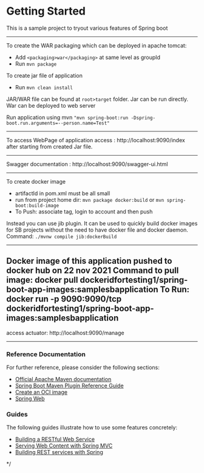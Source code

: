 # Getting Started

This is a sample project to tryout various features of Spring boot

-------------
To create the WAR packaging which can be deployed in apache tomcat:

* Add `<packaging>war</packaging>` at same level as groupId
* Run `mvn package`

To create jar file of application

* Run `mvn clean install`

JAR/WAR file can be found at `root>target` folder. Jar can be run directly. War can be deployed to web server

Run application using mvn `"mvn spring-boot:run -Dspring-boot.run.arguments=--person.name=Test"`

-----------
To access WebPage of application access : http://localhost:9090/index after starting from created Jar file.

-----------
Swagger documentation : http://localhost:9090/swagger-ui.html

--------------
To create docker image 
* artifactId in pom.xml must be all small
* run from project home dir: `mvn package docker:build` or `mvn spring-boot:build-image`
* To Push: associate tag, login to account and then push

Instead you can use jib plugin. It can be used to quickly build docker images for SB projects without the 
need to have docker file and docker daemon. Command: 
`./mvnw compile jib:dockerBuild`


--------------
Docker image of this application pushed to docker hub on 22 nov 2021
Command to pull image: docker pull dockeridfortesting1/spring-boot-app-images:samplesbapplication
To Run: docker run -p 9090:9090/tcp dockeridfortesting1/spring-boot-app-images:samplesbapplication 
-------------

access actuator: http://localhost:9090/manage

---------------

### Reference Documentation

For further reference, please consider the following sections:

* [Official Apache Maven documentation](https://maven.apache.org/guides/index.html)
* [Spring Boot Maven Plugin Reference Guide](https://docs.spring.io/spring-boot/docs/2.5.6/maven-plugin/reference/html/)
* [Create an OCI image](https://docs.spring.io/spring-boot/docs/2.5.6/maven-plugin/reference/html/#build-image)
* [Spring Web](https://docs.spring.io/spring-boot/docs/2.5.6/reference/htmlsingle/#boot-features-developing-web-applications)

### Guides

The following guides illustrate how to use some features concretely:

* [Building a RESTful Web Service](https://spring.io/guides/gs/rest-service/)
* [Serving Web Content with Spring MVC](https://spring.io/guides/gs/serving-web-content/)
* [Building REST services with Spring](https://spring.io/guides/tutorials/bookmarks/)

*/
